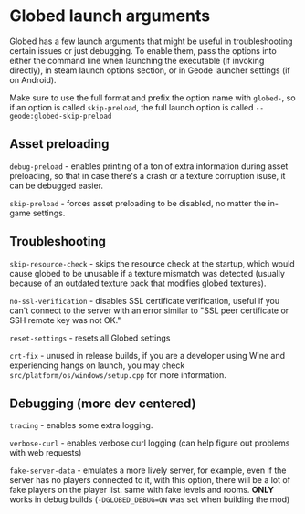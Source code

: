# Globed launch arguments

Globed has a few launch arguments that might be useful in troubleshooting certain issues or just debugging. To enable them, pass the options into either the command line when launching the executable (if invoking directly), in steam launch options section, or in Geode launcher settings (if on Android).

Make sure to use the full format and prefix the option name with `globed-`, so if an option is called `skip-preload`, the full launch option is called `--geode:globed-skip-preload`

## Asset preloading

`debug-preload` - enables printing of a ton of extra information during asset preloading, so that in case there's a crash or a texture corruption isuse, it can be debugged easier.

`skip-preload` - forces asset preloading to be disabled, no matter the in-game settings.

## Troubleshooting

`skip-resource-check` - skips the resource check at the startup, which would cause globed to be unusable if a texture mismatch was detected (usually because of an outdated texture pack that modifies globed textures).

`no-ssl-verification` - disables SSL certificate verification, useful if you can't connect to the server with an error similar to "SSL peer certificate or SSH remote key was not OK."

`reset-settings` - resets all Globed settings

`crt-fix` - unused in release builds, if you are a developer using Wine and experiencing hangs on launch, you may check `src/platform/os/windows/setup.cpp` for more information.

## Debugging (more dev centered)

`tracing` - enables some extra logging.

`verbose-curl` - enables verbose curl logging (can help figure out problems with web requests)

`fake-server-data` - emulates a more lively server, for example, even if the server has no players connected to it, with this option, there will be a lot of fake players on the player list. same with fake levels and rooms. **ONLY** works in debug builds (`-DGLOBED_DEBUG=ON` was set when building the mod)

